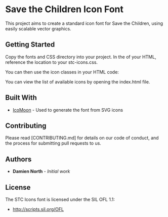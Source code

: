 # Save the Children Icon Font

This project aims to create a standard icon font for Save the Children, using easily scalable vector graphics.

## Getting Started

Copy the fonts and CSS directory into your project. In the <head> of your HTML, reference the location to your stc-icons.css.

You can then use the icon classes in your HTML code:

<i class="fstc fstc-circle"></i>

You can view the list of available icons by opening the index.html file.


## Built With

* [IcoMoon](https://icomoon.io/app) - Used to generate the font from SVG icons

## Contributing

Please read [CONTRIBUTING.md] for details on our code of conduct, and the process for submitting pull requests to us.

## Authors

* **Damien North** - *Initial work*

## License

The STC Icons font is licensed under the SIL OFL 1.1:

* http://scripts.sil.org/OFL
